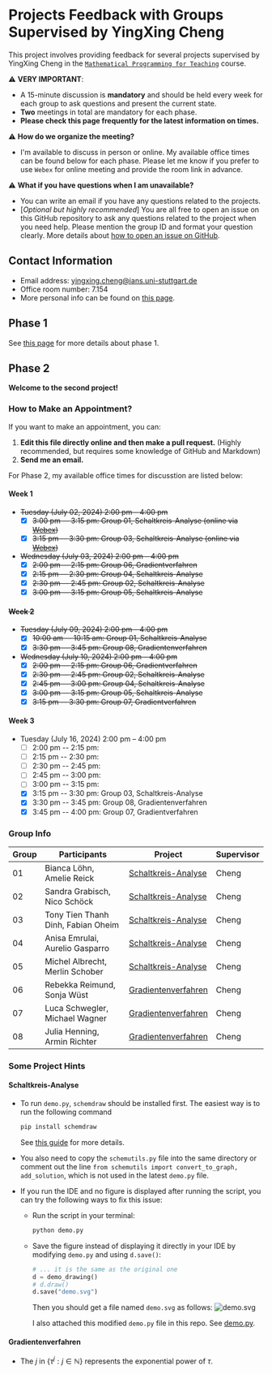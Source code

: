 # Projects Feedback with Groups Supervised by YingXing Cheng

This project involves providing feedback for several projects supervised by YingXing Cheng in the [``Mathematical Programming for Teaching``](https://ilias3.uni-stuttgart.de/ilias.php?baseClass=ilrepositorygui&ref_id=3636004) course.

:warning: **VERY IMPORTANT**:

- A 15-minute discussion is **mandatory** and should be held every week for each group to ask questions and present the current state.
- **Two** meetings in total are mandatory for each phase.
- **Please check this page frequently for the latest information on times.**

:warning: **How do we organize the meeting?**

- I'm available to discuss in person or online. My available office times can be found below for each phase. Please let me know if you prefer to use `Webex` for online meeting and provide the room link in advance.

:warning: **What if you have questions when I am unavailable?**

- You can write an email if you have any questions related to the projects.
- [*Optional but highly recommended*] You are all free to open an issue on this GitHub repository to ask any questions related to the project when you need help. Please mention the group ID and format your question clearly. More details about [how to open an issue on GitHub](https://docs.github.com/en/issues/tracking-your-work-with-issues/creating-an-issue).

## Contact Information

- Email address: <yingxing.cheng@ians.uni-stuttgart.de>
- Office room number: 7.154
- More personal info can be found on [this page](https://www.ians.uni-stuttgart.de/institute/team/Cheng-00009/).

## Phase 1

See [this page](./phase1/README.md) for more details about phase 1.

## Phase 2

**Welcome to the second project!**

### How to Make an Appointment?

If you want to make an appointment, you can:

1. **Edit this file directly online and then make a pull request.** (Highly recommended, but requires some knowledge of GitHub and Markdown)
2. **Send me an email.**

For Phase 2, my available office times for discusstion are listed below:

#### Week 1

<s>

- Tuesday (July 02, 2024) 2:00 pm – 4:00 pm
  - [x] 3:00 pm -- 3:15 pm: Group 01, Schaltkreis-Analyse (online via [Webex](https://meet1367.webex.com/meet1367/j.php?MTID=mcb0c7c4b2d2cc50f4c3f57990d54e5c7))
  - [x] 3:15 pm -- 3:30 pm: Group 03, Schaltkreis-Analyse (online via [Webex](https://meet1367.webex.com/meet/pr27411013124))

- Wednesday (July 03, 2024) 2:00 pm – 4:00 pm
  - [x] 2:00 pm -- 2:15 pm: Group 06, Gradientverfahren
  - [x] ~~2:15 pm -- 2:30 pm: Group 04, Schaltkreis-Analyse~~
  - [x] 2:30 pm -- 2:45 pm: Group 02, Schaltkreis-Analyse
  - [x] 3:00 pm -- 3:15 pm: Group 05, Schaltkreis-Analyse

#### Week 2

- Tuesday (July 09, 2024) 2:00 pm – 4:00 pm
  - [x] 10:00 am -- 10:15 am: Group 01, Schaltkreis-Analyse
  - [x] 3:30 pm -- 3:45 pm: Group 08, Gradientenverfahren

- Wednesday (July 10, 2024) 2:00 pm – 4:00 pm
  - [x] 2:00 pm -- 2:15 pm: Group 06, Gradientverfahren
  - [x] 2:30 pm -- 2:45 pm: Group 02, Schaltkreis-Analyse
  - [x] 2:45 pm -- 3:00 pm: Group 04, Schaltkreis-Analyse
  - [x] ~~3:00 pm -- 3:15 pm: Group 05, Schaltkreis-Analyse~~
  - [x] 3:15 pm -- 3:30 pm: Group 07, Gradientverfahren

</s>

#### Week 3

- Tuesday (July 16, 2024) 2:00 pm – 4:00 pm
  - [ ] 2:00 pm -- 2:15 pm:
  - [ ] 2:15 pm -- 2:30 pm:
  - [ ] 2:30 pm -- 2:45 pm:
  - [ ] 2:45 pm -- 3:00 pm:
  - [ ] 3:00 pm -- 3:15 pm:
  - [x] 3:15 pm -- 3:30 pm: Group 03, Schaltkreis-Analyse
  - [x] 3:30 pm -- 3:45 pm: Group 08, Gradientenverfahren
  - [x] 3:45 pm -- 4:00 pm: Group 07, Gradientverfahren

### Group Info

| Group | Participants             | Project                    | Supervisor |
|-------|--------------------------|----------------------------|------------|
| 01    | Bianca Löhn, Amelie Reick| [Schaltkreis-Analyse](./phase2/group-01.md) | Cheng      |
| 02    | Sandra Grabisch, Nico Schöck| [Schaltkreis-Analyse](./phase2/group-02.md) | Cheng      |
| 03    | Tony Tien Thanh Dinh, Fabian Oheim| [Schaltkreis-Analyse](./phase2/group-03.md) | Cheng      |
| 04    | Anisa Emrulai, Aurelio Gasparro| [Schaltkreis-Analyse](./phase2/group-04.md) | Cheng      |
| 05    | Michel Albrecht, Merlin Schober| [Schaltkreis-Analyse](./phase2/group-05.md) | Cheng      |
| 06    | Rebekka Reimund, Sonja Wüst| [Gradientenverfahren](./phase2/group-06.md) | Cheng      |
| 07    | Luca Schwegler, Michael Wagner| [Gradientenverfahren](./phase2/group-07.md) | Cheng      |
| 08    | Julia Henning, Armin Richter| [Gradientenverfahren](./phase2/group-08.md) | Cheng      |

### Some Project Hints

#### Schaltkreis-Analyse

- To run `demo.py`, `schemdraw` should be installed first.
  The easiest way is to run the following command

  ```bash
  pip install schemdraw
  ```

  See [this guide](https://schemdraw.readthedocs.io/en/stable/usage/start.html) for more details.

- You also need to copy the `schemutils.py` file into the same directory or comment out the line `from schemutils import convert_to_graph, add_solution`, which is not used in the latest `demo.py` file.

- If you run the IDE and no figure is displayed after running the script, you can try the following ways to fix this issue:

  - Run the script in your terminal:

    ```bash
    python demo.py
    ```

  - Save the figure instead of displaying it directly in your IDE by modifying `demo.py` and using `d.save()`:

    ```python
    # ... it is the same as the original one
    d = demo_drawing()
    # d.draw()
    d.save("demo.svg")
    ```

    Then you should get a file named `demo.svg` as follows:
    ![demo.svg](./phase2/demo.svg)

    I also attached this modified `demo.py` file in this repo. See [demo.py](./phase2/demo.py).

#### Gradientenverfahren

- The $j$ in $\{\tau^j : j \in \mathbb{N}\}$ represents the exponential power of $\tau$.
